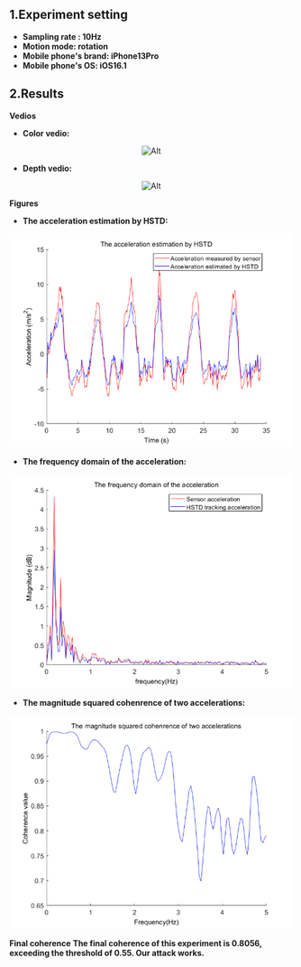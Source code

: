 ## 1.Experiment setting
* **Sampling rate : 10Hz** 
* **Motion mode: rotation**
* **Mobile phone's brand: iPhone13Pro**
* **Mobile phone's OS: iOS16.1**
## 2.Results

**Vedios**
* **Color vedio:**
<div align=center>

 ![Alt](./Outdoor_10Hz_iPhone13Pro_rotation.gif) 

</div>

* **Depth vedio:** 
<div align=center>

 ![Alt](./Outdoor_10Hz_iPhone13Pro_rotation_depth.gif) 

</div>

**Figures**
* **The acceleration estimation by HSTD:**
<div align=center>

 ![Alt](./The%20acceleration%20estimation%20by%20HSTD.png) 
</div>

* **The frequency domain of the acceleration:**
<div align=center>

 ![Alt](./The%20frequency%20domain%20of%20the%20acceleration.png) 
</div>

* **The magnitude squared cohenrence of two accelerations:**
<div align=center>

 ![Alt](./The%20magnitude%20squared%20cohenrence%20of%20two%20accelerations.png) 
</div>

**Final coherence**
**The final coherence of this experiment is 0.8056, exceeding the threshold of 0.55. Our attack works.**